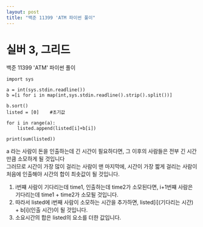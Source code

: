```yaml
---
layout: post
title: "백준 11399 'ATM 파이썬 풀이"
---
```


# 실버 3, 그리드

백준 11399 'ATM' 파이썬 풀이<br>

```
import sys

a = int(sys.stdin.readline())
b =[i for i in map(int,sys.stdin.readline().strip().split())]

b.sort()
listed = [0]    #초기값

for i in range(a):
    listed.append(listed[i]+b[i])

print(sum(listed))
```
a 라는 사람이 돈을 인출하는데 긴 시간이 필요하다면, 그 이후의 사람들은 전부 긴 시간만큼 소모하게 될 것입니다<br>
그러므로 시간이 가장 많이 걸리는 사람이 맨 마지막에, 시간이 가장 짧게 걸리는 사람이 처음에 인출해야 시간의 합이 최솟값이 될 것입니다.
1. i번쨰 사람이 기다리는데 time1, 인출하는데 time2가 소모된다면, i+1번쨰 사람은 기다리는데 time1 + time2가 소모될 것입니다.
2. 따라서 listed에 i번째 사람이 소모하는 시간을 추가하면, listed[i](기다리는 시간) + b[i](인출 시간)이 될 것입니다.
3. 소요시간의 합은 listed의 요소를 더한 값입니다. 
